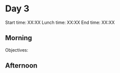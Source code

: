 # Day 3

Start time: XX:XX
Lunch time: XX:XX
End time:   XX:XX

## Morning

Objectives:

## Afternoon

